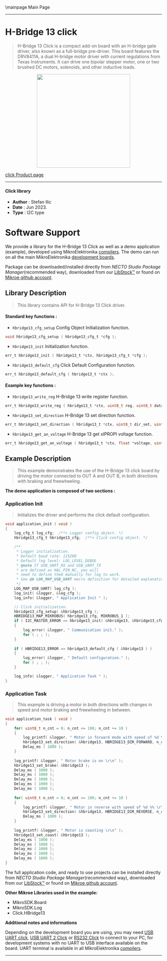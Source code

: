 \mainpage Main Page

---
# H-Bridge 13 click

> H-Bridge 13 Click is a compact add-on board with an H-bridge gate driver, also known as a full-bridge pre-driver. This board features the DRV8411A, a dual H-bridge motor driver with current regulations from Texas Instruments. It can drive one bipolar stepper motor, one or two brushed DC motors, solenoids, and other inductive loads.

<p align="center">
  <img src="https://download.mikroe.com/images/click_for_ide/hbridge13_click.png" height=300px>
</p>

[click Product page](https://www.mikroe.com/h-bridge-13-click)

---


#### Click library

- **Author**        : Stefan Ilic
- **Date**          : Jun 2023.
- **Type**          : I2C type


# Software Support

We provide a library for the H-Bridge 13 Click
as well as a demo application (example), developed using MikroElektronika
[compilers](https://www.mikroe.com/necto-studio).
The demo can run on all the main MikroElektronika [development boards](https://www.mikroe.com/development-boards).

Package can be downloaded/installed directly from *NECTO Studio Package Manager*(recommended way), downloaded from our [LibStock&trade;](https://libstock.mikroe.com) or found on [Mikroe github account](https://github.com/MikroElektronika/mikrosdk_click_v2/tree/master/clicks).

## Library Description

> This library contains API for H-Bridge 13 Click driver.

#### Standard key functions :

- `hbridge13_cfg_setup` Config Object Initialization function.
```c
void hbridge13_cfg_setup ( hbridge13_cfg_t *cfg );
```

- `hbridge13_init` Initialization function.
```c
err_t hbridge13_init ( hbridge13_t *ctx, hbridge13_cfg_t *cfg );
```

- `hbridge13_default_cfg` Click Default Configuration function.
```c
err_t hbridge13_default_cfg ( hbridge13_t *ctx );
```

#### Example key functions :

- `hbridge13_write_reg` H-Bridge 13 write register function.
```c
err_t hbridge13_write_reg ( hbridge13_t *ctx, uint8_t reg, uint8_t data_out );
```

- `hbridge13_set_direction` H-Bridge 13 set direction function.
```c
err_t hbridge13_set_direction ( hbridge13_t *ctx, uint8_t dir_set, uint8_t speed );
```

- `hbridge13_get_an_voltage` H-Bridge 13 get xIPROPI voltage function.
```c
err_t hbridge13_get_an_voltage ( hbridge13_t *ctx, float *voltage, uint8_t an_sel );
```

## Example Description

> This example demonstrates the use of the H-Bridge 13 click board by
  driving the motor connected to OUT A and OUT B, in both directions with braking and freewheeling.

**The demo application is composed of two sections :**

### Application Init

> Initializes the driver and performs the click default configuration.

```c
void application_init ( void ) 
{
    log_cfg_t log_cfg;  /**< Logger config object. */
    hbridge13_cfg_t hbridge13_cfg;  /**< Click config object. */

    /** 
     * Logger initialization.
     * Default baud rate: 115200
     * Default log level: LOG_LEVEL_DEBUG
     * @note If USB_UART_RX and USB_UART_TX 
     * are defined as HAL_PIN_NC, you will 
     * need to define them manually for log to work. 
     * See @b LOG_MAP_USB_UART macro definition for detailed explanation.
     */
    LOG_MAP_USB_UART( log_cfg );
    log_init( &logger, &log_cfg );
    log_info( &logger, " Application Init " );

    // Click initialization.
    hbridge13_cfg_setup( &hbridge13_cfg );
    HBRIDGE13_MAP_MIKROBUS( hbridge13_cfg, MIKROBUS_1 );
    if ( I2C_MASTER_ERROR == hbridge13_init( &hbridge13, &hbridge13_cfg ) ) 
    {
        log_error( &logger, " Communication init." );
        for ( ; ; );
    }
    
    if ( HBRIDGE13_ERROR == hbridge13_default_cfg ( &hbridge13 ) )
    {
        log_error( &logger, " Default configuration." );
        for ( ; ; );
    }

    log_info( &logger, " Application Task " );
}
```

### Application Task

> This example is driving a motor in both directions with changes in speed and
  motor braking and freewheeling in between.

```c
void application_task ( void ) 
{
    for( uint8_t n_cnt = 0; n_cnt <= 100; n_cnt += 10 )
    {
        log_printf( &logger, " Motor in forward mode with speed of %d %% \r\n", ( uint16_t ) n_cnt );
        hbridge13_set_direction( &hbridge13, HBRIDGE13_DIR_FORWARD, n_cnt );
        Delay_ms ( 1000 );
    }
    
    log_printf( &logger, " Motor brake is on \r\n" );
    hbridge13_set_brake( &hbridge13 );
    Delay_ms ( 1000 );
    Delay_ms ( 1000 );
    Delay_ms ( 1000 );
    Delay_ms ( 1000 );
    Delay_ms ( 1000 );
    
    for( uint8_t n_cnt = 0; n_cnt <= 100; n_cnt += 10 )
    {
        log_printf( &logger, " Motor in reverse with speed of %d %% \r\n", ( uint16_t ) n_cnt );
        hbridge13_set_direction( &hbridge13, HBRIDGE13_DIR_REVERSE, n_cnt );
        Delay_ms ( 1000 );
    }
    
    log_printf( &logger, " Motor is coasting \r\n" );
    hbridge13_set_coast( &hbridge13 );
    Delay_ms ( 1000 );
    Delay_ms ( 1000 );
    Delay_ms ( 1000 );
    Delay_ms ( 1000 );
    Delay_ms ( 1000 );
}
```

The full application code, and ready to use projects can be installed directly from *NECTO Studio Package Manager*(recommended way), downloaded from our [LibStock&trade;](https://libstock.mikroe.com) or found on [Mikroe github account](https://github.com/MikroElektronika/mikrosdk_click_v2/tree/master/clicks).

**Other Mikroe Libraries used in the example:**

- MikroSDK.Board
- MikroSDK.Log
- Click.HBridge13

**Additional notes and informations**

Depending on the development board you are using, you may need
[USB UART click](https://www.mikroe.com/usb-uart-click),
[USB UART 2 Click](https://www.mikroe.com/usb-uart-2-click) or
[RS232 Click](https://www.mikroe.com/rs232-click) to connect to your PC, for
development systems with no UART to USB interface available on the board. UART
terminal is available in all MikroElektronika
[compilers](https://shop.mikroe.com/compilers).

---
